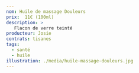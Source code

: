 ```yaml
---
nom: Huile de massage Douleurs
prix:  11€ (100ml)
description: >
   Flacon de verre teinté
producteur: Josie
contrats: tisanes
tags: 
  - santé
  - huile
illustration: ./media/huile-massage-douleurs.jpg
---
```


